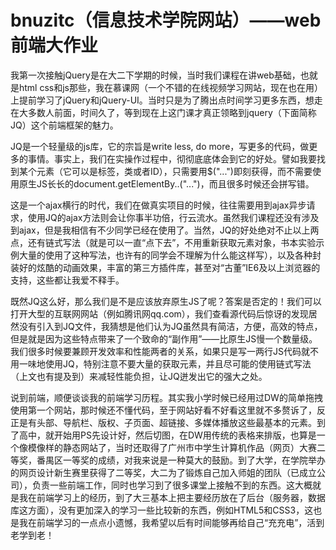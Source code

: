 # bnuzitc（信息技术学院网站）——web前端大作业

我第一次接触jQuery是在大二下学期的时候，当时我们课程在讲web基础，也就是html css和js那些，我在慕课网（一个不错的在线视频学习网站，现在也在用）上提前学习了jQuery和jQuery-UI。当时只是为了腾出点时间学习更多东西，想走在大多数人前面，时间久了，等到现在上这门课才真正领略到jquery（下面简称JQ）这个前端框架的魅力。

JQ是一个轻量级的js库，它的宗旨是write less, do more，写更多的代码，做更多的事情。事实上，我们在实操作过程中，彻彻底底体会到它的好处。譬如我要找到某个元素（它可以是标签，类或者ID），只需要用$("...")即刻获得，而不需要使用原生JS长长的document.getElementBy..("...")，而且很多时候还会拼写错。

这是一个ajax横行的时代，我们在做真实项目的时候，往往需要用到ajax异步请求，使用JQ的ajax方法则会让你事半功倍，行云流水。虽然我们课程还没有涉及到ajax，但是我相信有不少同学已经在使用了。当然，JQ的好处绝对不止以上两点，还有链式写法（就是可以一直“点下去”，不用重新获取元素对象，书本实验示例大量的使用了这种写法，也许有的同学会不理解为什么能这样写），以及各种封装好的炫酷的动画效果，丰富的第三方插件库，甚至对“古董”IE6及以上浏览器的支持，这些都让我爱不释手。

既然JQ这么好，那么我们是不是应该放弃原生JS了呢？答案是否定的！我们可以打开大型的互联网网站（例如腾讯网qq.com），我们查看源代码后惊讶的发现居然没有引入到JQ文件，我猜想是他们认为JQ虽然具有简洁，方便，高效的特点，但是就是因为这些特点带来了一个致命的“副作用”——比原生JS慢一个数量级。我们很多时候要兼顾开发效率和性能两者的关系，如果只是写一两行JS代码就不用一味地使用JQ，特别注意不要大量的获取元素，并且尽可能的使用链式写法（上文也有提及到）来减轻性能负担，让JQ迸发出它的强大之处。

说到前端，顺便谈谈我的前端学习历程。其实我小学时候已经用过DW的简单拖拽使用第一个网站，那时候还不懂代码，至于网站好看不好看这里就不多赘诉了，反正是有头部、导航栏、版权、子页面、超链接、多媒体播放这些最基本的元素。到了高中，就开始用PS先设计好，然后切图，在DW用传统的表格来排版，也算是一个像模像样的静态网站了，当时还取得了广州市中学生计算机作品（网页）大赛二等奖，番禺区一等奖的成绩，对我来说是一种莫大的鼓励。到了大学，在学院举办的网页设计新生赛里获得了二等奖，大二为了锻炼自己加入师姐的团队（已成立公司），负责一些前端工作，同时也学习到了很多课堂上接触不到的东西。这大概就是我在前端学习上的经历，到了大三基本上把主要经历放在了后台（服务器，数据库这方面），没有更加深入的学习一些比较新的东西，例如HTML5和CSS3，这也是我在前端学习的一点点小遗憾，我希望以后有时间能够再给自己“充充电”，活到老学到老！
